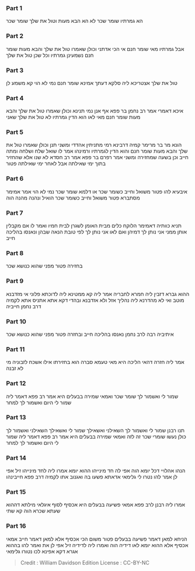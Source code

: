 
### Part 1
הא גמרתיו שומר שכר לא הא הבא מעות וטול את שלך שומר שכר

### Part 2
אבל גמרתיו מאי שומר חנם אי הכי אדתני וכולן שאמרו טול את שלך והבא מעות שומר חנם נשמעינן גמרתיו וכל שכן טול את שלך

### Part 3
טול את שלך אצטריכא ליה סלקא דעתך אמינא שומר חנם נמי לא הוי קא משמע לן

### Part 4
איכא דאמרי אמר רב נחמן בר פפא אף אנן נמי תנינא וכולן שאמרו טול את שלך והבא מעות שומר חנם מאי לאו הוא הדין גמרתיו לא טול את שלך שאני

### Part 5
הונא מר בר מרימר קמיה דרבינא רמי מתניתין אהדדי ומשני תנן וכולן שאמרו טול את שלך והבא מעות שומר חנם והוא הדין לגמרתיו ורמינהו אמר לו שואל שלח ושלחה ומתה חייב וכן בשעה שמחזירה ומשני אמר רפרם בר פפא אמר רב חסדא לא שנו אלא שהחזיר בתוך ימי שאילתה אבל לאחר ימי שאילתה פטור

### Part 6
איבעיא להו פטור משואל וחייב כשומר שכר או דלמא שומר שכר נמי לא הוי אמר אמימר מסתברא פטור משואל וחייב כשומר שכר הואיל ונהנה מהנה הוה

### Part 7
תניא כוותיה דאמימר הלוקח כלים מבית האומן לשגרן לבית חמיו ואמר לו אם מקבלין אותן ממני אני נותן לך דמיהן ואם לאו אני נותן לך לפי טובת הנאה שבהן ונאנסו בהליכה חייב

### Part 8
בחזירה פטור מפני שהוא כנושא שכר

### Part 9
ההוא גברא דזבין ליה חמרא לחבריה אמר ליה קא ממטינא ליה לדוכתא פלוני אי מזדבנא מוטב ואי לא מהדרנא ליה נהליך אזל ולא אזדבנא ובהדי דקא אתא אתניס אתא לקמיה דרב נחמן חייביה

### Part 10
איתיביה רבה לרב נחמן נאנסו בהליכה חייב ובחזרה פטור מפני שהוא כנושא שכר

### Part 11
אמר ליה חזרה דהאי הליכה היא מאי טעמא סברה הוא בחזירתו אילו אשכח לזבוניה מי לא זבנה

### Part 12
שמור לי ואשמור לך שומר שכר ואמאי שמירה בבעלים היא אמר רב פפא דאמר ליה שמור לי היום ואשמור לך למחר

### Part 13
תנו רבנן שמור לי ואשמור לך השאילני ואשאילך שמור לי ואשאילך השאילני ואשמור לך כולן נעשו שומרי שכר זה לזה ואמאי שמירה בבעלים היא אמר רב פפא דאמר ליה שמור לי היום ואשמור לך למחר

### Part 14
הנהו אהלויי דכל יומא הוה אפי לה חד מינייהו ההוא יומא אמרו ליה לחד מינייהו זיל אפי לן אמר להו נטרו לי גלימאי אדאתא פשעו בה ואגנוב אתו לקמיה דרב פפא חייבינהו

### Part 15
אמרו ליה רבנן לרב פפא אמאי פשיעה בבעלים היא אכסיף לסוף איגלאי מילתא דההוא שעתא שכרא הוה קא שתי

### Part 16
הניחא למאן דאמר פשיעה בבעלים פטור משום הכי אכסיף אלא למאן דאמר חייב אמאי אכסיף אלא ההוא יומא לאו דידיה הוה ואמרו ליה לדידיה זיל אפי לן את ואמר להו בההוא אגרא דקא אפינא לכו נטורו גלימאי

>Credit : William Davidson Edition
>License : CC-BY-NC